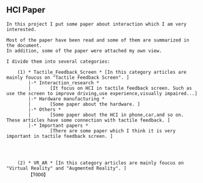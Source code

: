 ## HCI Paper ##
    In this project I put some paper about interaction which I am very interested.

    Most of the paper have been read and some of them are summarized in the document. 
    In addition, some of the paper were attached my own view.

    I divide them into several categories:
        
        (1) * Tactile_Feedback_Screen * [In this category articles are mainly foucus on "Tactile Feedback Screen". ]
            |-* Interaction_research * 
            |       [It focus on HCI in tactile feedback screen. Such as use the screen to improve driving,use experience,visually impaired...]
            |-* Hardware manufacturing * 
            |       [Some paper about the hardware. ]
            |-* Others * 
            |       [Some paper about the HCI in phone,car,and so on. These articles have some connection with tactile feedback. ]
            |-* Important papers * 
                    [There are some paper which I think it is very important in tactile feedback screen. ]




        (2) * VR_AR * [In this category articles are mainly foucus on "Virtual Reality" and "Augmented Reality". ]
            【TODO】

    
